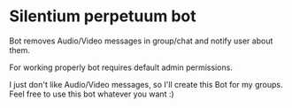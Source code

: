 # Silentium perpetuum bot

Bot removes Audio/Video messages in group/chat and notify user about them.

For working properly bot requires default admin permissions.

I just don't like Audio/Video messages, so I'll create this Bot for my groups. Feel free to use this bot whatever you want :)
